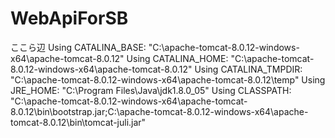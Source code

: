 WebApiForSB
===========
ここら辺
Using CATALINA_BASE:   "C:\apache-tomcat-8.0.12-windows-x64\apache-tomcat-8.0.12"
Using CATALINA_HOME:   "C:\apache-tomcat-8.0.12-windows-x64\apache-tomcat-8.0.12"
Using CATALINA_TMPDIR: "C:\apache-tomcat-8.0.12-windows-x64\apache-tomcat-8.0.12\temp"
Using JRE_HOME:        "C:\Program Files\Java\jdk1.8.0_05"
Using CLASSPATH:       "C:\apache-tomcat-8.0.12-windows-x64\apache-tomcat-8.0.12\bin\bootstrap.jar;C:\apache-tomcat-8.0.12-windows-x64\apache-tomcat-8.0.12\bin\tomcat-juli.jar"
